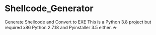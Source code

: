 # Shellcode_Generator
Generate Shellcode and Convert to EXE
This is a Python 3.8 project but required x86 Python 2.7.18 and Pyinstaller 3.5 either.
:coffee:
